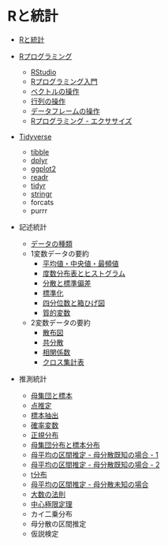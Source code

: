 # Rと統計

* [Rと統計](01.md)

* [Rプログラミング](02.md)
    - [RStudio](03.md)
    - [Rプログラミング入門](04.md)
    - [ベクトルの操作](05.md)
    - [行列の操作](06.md)
    - [データフレームの操作](07.md)
    - [Rプログラミング - エクササイズ](ex/)
* [Tidyverse](201.md)
    * [tibble](202.md)
    * [dplyr](203.md)
    * [ggplot2](204.md)
    * [readr](205.md)
    * [tidyr](206.md)
    * [stringr](207.md)
    * forcats
    * purrr

* 記述統計
    - [データの種類](101.md)
    - 1変数データの要約
        - [平均値・中央値・最頻値](102.md)
        - [度数分布表とヒストグラム](103.md)
        - [分散と標準偏差](104.md)
        - [標準化](105.md)
        - [四分位数と箱ひげ図](106.md)
        - [質的変数](107.md)
    - 2変数データの要約
        - [散布図](108.md)
        - [共分散](109.md)
        - [相関係数](110.md)
        - [クロス集計表](111.md)
* 推測統計
    - [母集団と標本](112.md)
    - [点推定](113.md)
    - [標本抽出](114.md)
    - [確率変数](115.md)
    - [正規分布](116.md)
    - [母集団分布と標本分布](117.md)
    - [母平均の区間推定 - 母分散既知の場合 - 1](118.md)
    - [母平均の区間推定 - 母分散既知の場合 - 2](119.md)
    - [t分布](120.md)
    - [母平均の区間推定 - 母分散未知の場合](121.md)
    - [大数の法則](122.md)
    - [中心極限定理](123.md)
    - カイ二乗分布
    - 母分散の区間推定
    - 仮説検定